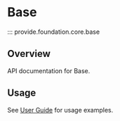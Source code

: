 # Base

::: provide.foundation.core.base

## Overview

API documentation for Base.

## Usage

See [User Guide](../../guide/index.md) for usage examples.
